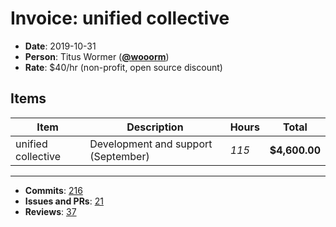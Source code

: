 # Invoice: unified collective

*   **Date**: 2019-10-31
*   **Person**: Titus Wormer ([**@wooorm**](https://github.com/wooorm))
*   **Rate**: $40/hr (non-profit, open source discount)

## Items

| Item               | Description                         | Hours | Total         |
| ------------------ | ----------------------------------- | ----- | ------------- |
| unified collective | Development and support (September) | *115* | **$4,600.00** |

* * *

*   **Commits**: [216](https://github.com/search?q=author%3Awooorm+committer-date%3A%222019-10-01..2019-11-01%22&type=Commits)
*   **Issues and PRs**: [21](https://github.com/search?q=author%3Awooorm+created%3A%222019-10-01..2019-11-01%22&type=Issues)
*   **Reviews**: [37](https://github.com/search?q=reviewed-by%3Awooorm+created%3A%222019-10-01..2019-11-01%22&type=Issues)
